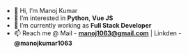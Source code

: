 - 👋 Hi, I’m Manoj Kumar
- 👀 I’m interested in **Python**, **Vue JS**
- 🌱 I’m currently working as **Full Stack Developer** 
- 📫 Reach me @ Mail - **manoj1063@gmail.com** | Linkden - **@manojkumar1063**

<!---
Manoj1063/Manoj1063 is a ✨ special ✨ repository because its `README.md` (this file) appears on your GitHub profile.
You can click the Preview link to take a look at your changes.
--->
